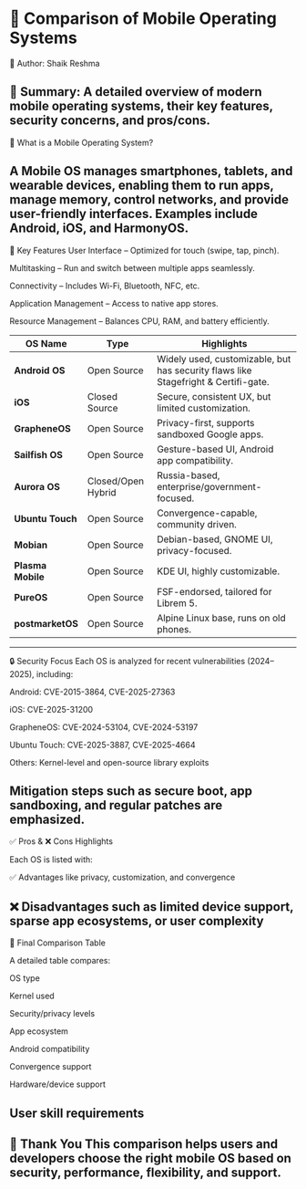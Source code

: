 # 📱 Comparison of Mobile Operating Systems

📄 Author: Shaik Reshma 

📘 Summary: A detailed overview of modern mobile operating systems, their key features, security concerns, and pros/cons.
----------------------------------------------------------------------------------------------------------------------------------------------------------------------------------------------------------------
🧠 What is a Mobile Operating System?

A Mobile OS manages smartphones, tablets, and wearable devices, enabling them to run apps, manage memory, control networks, and provide user-friendly interfaces. Examples include Android, iOS, and HarmonyOS.
----------------------------------------------------------------------------------------------------------------------------------------------------------------------------------------------------------------
🔑 Key Features
User Interface – Optimized for touch (swipe, tap, pinch).

Multitasking – Run and switch between multiple apps seamlessly.

Connectivity – Includes Wi-Fi, Bluetooth, NFC, etc.

Application Management – Access to native app stores.

Resource Management – Balances CPU, RAM, and battery efficiently.


| OS Name           | Type               | Highlights                                                                         |
| ----------------- | ------------------ | ---------------------------------------------------------------------------------- |
| **Android OS**    | Open Source        | Widely used, customizable, but has security flaws like Stagefright & Certifi-gate. |
| **iOS**           | Closed Source      | Secure, consistent UX, but limited customization.                                  |
| **GrapheneOS**    | Open Source        | Privacy-first, supports sandboxed Google apps.                                     |
| **Sailfish OS**   | Open Source        | Gesture-based UI, Android app compatibility.                                       |
| **Aurora OS**     | Closed/Open Hybrid | Russia-based, enterprise/government-focused.                                       |
| **Ubuntu Touch**  | Open Source        | Convergence-capable, community driven.                                             |
| **Mobian**        | Open Source        | Debian-based, GNOME UI, privacy-focused.                                           |
| **Plasma Mobile** | Open Source        | KDE UI, highly customizable.                                                       |
| **PureOS**        | Open Source        | FSF-endorsed, tailored for Librem 5.                                               |
| **postmarketOS**  | Open Source        | Alpine Linux base, runs on old phones.                                             |

----------------------------------------------------------------------------------------------------------------------------------------------------------------------------------------------------------------
🔒 Security Focus
Each OS is analyzed for recent vulnerabilities (2024–2025), including:

Android: CVE-2015-3864, CVE-2025-27363

iOS: CVE-2025-31200

GrapheneOS: CVE-2024-53104, CVE-2024-53197

Ubuntu Touch: CVE-2025-3887, CVE-2025-4664

Others: Kernel-level and open-source library exploits

Mitigation steps such as secure boot, app sandboxing, and regular patches are emphasized.
----------------------------------------------------------------------------------------------------------------------------------------------------------------------------------------------------------------
✅ Pros & ❌ Cons Highlights

Each OS is listed with:

✅ Advantages like privacy, customization, and convergence

❌ Disadvantages such as limited device support, sparse app ecosystems, or user complexity
----------------------------------------------------------------------------------------------------------------------------------------------------------------------------------------------------------------
🧾 Final Comparison Table

A detailed table compares:

OS type

Kernel used

Security/privacy levels

App ecosystem

Android compatibility

Convergence support

Hardware/device support

User skill requirements
----------------------------------------------------------------------------------------------------------------------------------------------------------------------------------------------------------------
🙏 Thank You
This comparison helps users and developers choose the right mobile OS based on security, performance, flexibility, and support.
----------------------------------------------------------------------------------------------------------------------------------------------------------------------------------------------------------------
